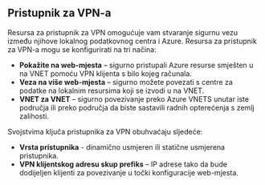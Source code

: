 ## <a name="vpn-gateway"></a>Pristupnik za VPN-a 
Resursa za pristupnik za VPN omogućuje vam stvaranje sigurnu vezu između njihove lokalnog podatkovnog centra i Azure. Resursa za pristupnik za VPN-a mogu se konfigurirati na tri načina:
 
- **Pokažite na web-mjesta** – sigurno pristupali Azure resurse smješten u na VNET pomoću VPN klijenta s bilo kojeg računala. 
- **Veza na više web-mjesta** – sigurno možete povezati s centre za podatke na lokalnim resursima koji se izvodi u na VNET. 
- **VNET za VNET** – sigurno povezivanje preko Azure VNETS unutar iste područja ili preko područja da biste sastavili radnih opterećenja s zemlj zalihosti.

Svojstvima ključa pristupnika za VPN obuhvaćaju sljedeće:
 
- **Vrsta pristupnika** - dinamično usmjeren ili statične usmjerena pristupnika. 
- **VPN klijentskog adresu skup prefiks** – IP adrese tako da bude dodijeljen klijenti za povezivanje u točki konfiguracije web-mjesta.